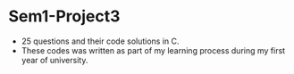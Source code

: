 # Sem1-Project3

- 25 questions and their code solutions in C. 
- These codes was written as part of my learning process during my first year of university.
